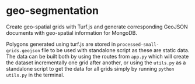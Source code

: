 # geo-segmentation
Create geo-spatial grids with Turf.js and generate corresponding GeoJSON documents with geo-spatial information for MongoDB.

Polygons generated using turf.js are stored in `processed-small-grids.geojson` file to be used with standalone script as these are static data. The data can be built both by using the routes from `app.py` which will create the dataset incrementally one grid after another, or using the `utils.py` as a standalone script to get the data for all grids simply by running `python utils.py` in the terminal.
